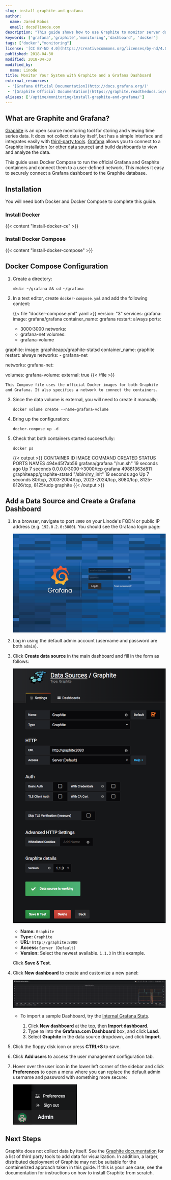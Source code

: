 ```yaml
---
slug: install-graphite-and-grafana
author:
  name: Jared Kobos
  email: docs@linode.com
description: "This guide shows how to use Graphite to monitor server data and connect it to Grafana for an informative, customizable, graphical interface."
keywords: ['grafana','graphite','monitoring','dashboard', 'docker']
tags: ["docker","monitoring"]
license: '[CC BY-ND 4.0](https://creativecommons.org/licenses/by-nd/4.0)'
published: 2018-04-30
modified: 2018-04-30
modified_by:
  name: Linode
title: Monitor Your System with Graphite and a Grafana Dashboard
external_resources:
 - '[Grafana Official Documentation](http://docs.grafana.org/)'
 - '[Graphite Official Documentation](https://graphite.readthedocs.io/en/latest/)'
aliases: ['/uptime/monitoring/install-graphite-and-grafana/']
---
```


## What are Graphite and Grafana?

[Graphite](https://graphiteapp.org/) is an open source monitoring tool for storing and viewing time series data. It does not collect data by itself, but has a simple interface and integrates easily with [third-party tools](http://graphite.readthedocs.io/en/latest/tools.html). [Grafana](https://grafana.com/) allows you to connect to a Graphite installation (or [other data source](http://docs.grafana.org/features/datasources/#supported-data-sources)) and build dashboards to view and analyze the data.

This guide uses Docker Compose to run the official Grafana and Graphite containers and connect them to a user-defined network. This makes it easy to securely connect a Grafana dashboard to the Graphite database.

## Installation

You will need both Docker and Docker Compose to complete this guide.

### Install Docker

{{< content "install-docker-ce" >}}

### Install Docker Compose

{{< content "install-docker-compose" >}}

## Docker Compose Configuration

1.  Create a directory:

        mkdir ~/grafana && cd ~/grafana

2.  In a text editor, create `docker-compose.yml` and add the following content:

    {{< file "docker-compose.yml" yaml >}}
version: "3"
services:
  grafana:
    image: grafana/grafana
    container_name: grafana
    restart: always
    ports:
      - 3000:3000
    networks:
      - grafana-net
    volumes:
      - grafana-volume

  graphite:
    image: graphiteapp/graphite-statsd
    container_name: graphite
    restart: always
    networks:
      - grafana-net

networks:
  grafana-net:

volumes:
  grafana-volume:
    external: true
{{< /file >}}

    This Compose file uses the official Docker images for both Graphite and Grafana. It also specifies a network to connect the containers.

3.  Since the data volume is external, you will need to create it manually:

        docker volume create --name=grafana-volume

4.  Bring up the configuration:

        docker-compose up -d

5.  Check that both containers started successfully:

        docker ps

    {{< output >}}
CONTAINER ID        IMAGE                         COMMAND             CREATED             STATUS              PORTS                                                                     NAMES
494e45f7ab56        grafana/grafana               "/run.sh"           19 seconds ago      Up 7 seconds        0.0.0.0:3000->3000/tcp                                                    grafana
49881363d811        graphiteapp/graphite-statsd   "/sbin/my_init"     19 seconds ago      Up 7 seconds        80/tcp, 2003-2004/tcp, 2023-2024/tcp, 8080/tcp, 8125-8126/tcp, 8125/udp   graphite
{{< /output >}}

## Add a Data Source and Create a Grafana Dashboard

1.  In a browser, navigate to port `3000` on your Linode's FQDN or public IP address (e.g. `192.0.2.0:3000`). You should see the Grafana login page:

    ![Grafana Login](grafana-login.png "Screenshot of the Grafana login page")

2.  Log in using the default admin account (username and password are both `admin`).

3.  Click **Create data source** in the main dashboard and fill in the form as follows:

    ![Grafana Add Data Source](grafana-add-datasource.png "Add Data Source page")

    * **Name:** `Graphite`
    * **Type:** `Graphite`
    * **URL:** `http://graphite:8080`
    * **Access:** `Server (Default)`
    * **Version:** Select the newest available. `1.1.3` in this example.

    Click **Save & Test**.

4.  Click **New dashboard** to create and customize a new panel:

    ![Grafana Dashboard Panel](grafana-dashboard.png "Example of a panel")

    * To import a sample Dashboard, try the [Internal Grafana Stats](https://grafana.com/dashboards/55).

        1.  Click **New dashboard** at the top, then **Import dashboard**.
        2.  Type `55` into the **Grafana.com Dashboard** box, and click **Load**.
        3.  Select **Graphite** in the data source dropdown, and click **Import**.

5.  Click the floppy disk icon or press **CTRL+S** to save.

6.  Click **Add users** to access the user management configuration tab.

7.  Hover over the user icon in the lower left corner of the sidebar and click **Preferences** to open a menu where you can replace the default admin username and password with something more secure:

    ![Admin Preferences](change-admin-password.png "On click, user name and icon shows Preferences and Sign out menu.")

## Next Steps

Graphite does not collect data by itself. See the [Graphite documentation](http://graphite.readthedocs.io/en/latest/tools.html) for a list of third party tools to add data for visualization. In addition, a larger, distributed deployment of Graphite may not be suitable for the containerized approach taken in this guide. If this is your use case, see the documentation for instructions on how to install Graphite from scratch.
